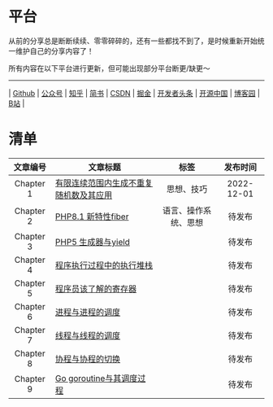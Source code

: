 # 平台

从前的分享总是断断续续、零零碎碎的，还有一些都找不到了，是时候重新开始统一维护自己的分享内容了！

所有内容在以下平台进行更新，但可能出现部分平台断更/缺更～

---

| [Github]()
| [公众号]()
| [知乎]()
| [简书]()
| [CSDN]()
| [掘金]()
| [开发者头条]()
| [开源中国]()
| [博客园]()
| [B站]()
|

# 清单

|   文章编号    | 文章标题                            |     标签     |    发布时间    |
|:---------:|---------------------------------|:----------:|:----------:|
| Chapter 1 | [有限连续范围内生成不重复随机数及其应用](chapter1) |   思想、技巧    | 2022-12-01 |
| Chapter 2 | [PHP8.1 新特性fiber](chapter2)     | 语言、操作系统、思想 |    待发布     |
| Chapter 3 | [PHP5 生成器与yield](chapter3)      |            |    待发布     |
| Chapter 4 | [程序执行过程中的执行堆栈](chapter4)        |            |    待发布     |
| Chapter 5 | [程序员该了解的寄存器](chapter5)          |            |    待发布     |
| Chapter 6 | [进程与进程的调度](chapter6)            |            |    待发布     |
| Chapter 7 | [线程与线程的调度](chapter7)            |            |    待发布     |
| Chapter 8 | [协程与协程的切换](chapter8)            |            |    待发布     |
| Chapter 9 | [Go goroutine与其调度过程](chapter9)  |            |    待发布     |

